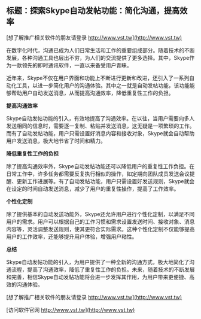 ## **标题：探索Skype自动发帖功能：简化沟通，提高效率**

[想了解推广相关软件的朋友请登录 http://www.vst.tw](http://www.vst.tw)

在数字化时代，沟通已成为人们日常生活和工作的重要组成部分。随着技术的不断发展，各种沟通工具也层出不穷，为人们的交流提供了更多选择。其中，Skype作为一款领先的即时通讯软件，一直以来备受用户青睐。

近年来，Skype不仅在用户界面和功能上不断进行更新和改进，还引入了一系列自动化工具，以进一步简化用户的沟通体验。其中之一就是自动发帖功能，该功能能够帮助用户自动发送消息，从而提高沟通效率，降低重复性工作的负担。

**提高沟通效率**

Skype自动发帖功能的引入，有效地提高了沟通效率。在以往，当用户需要向多人发送相同的信息时，需要逐一复制、粘贴并发送消息，这无疑是一项繁琐的工作。而有了自动发帖功能，用户只需设置好消息内容和接收对象，Skype就会自动帮助用户发送消息，极大地节省了时间和精力。

**降低重复性工作的负担**

除了提高沟通效率外，Skype自动发帖功能还可以降低用户的重复性工作负担。在日常工作中，许多任务都需要反复执行相似的操作，如定期向团队成员发送会议提醒、更新工作进展等。有了自动发帖功能，用户只需设置好发送规则，Skype就会在设定的时间自动发送消息，减少了用户的重复性操作，提高了工作效率。

**个性化定制**

除了提供基本的自动发送功能外，Skype还允许用户进行个性化定制，以满足不同用户的需求。用户可以根据自己的工作习惯和需求设置发送时间、接收对象、消息内容等，灵活调整发送规则，使其更符合实际需求。这种个性化定制不仅能够提高用户的工作效率，还能够提升用户体验，增强用户粘性。

**总结**

Skype自动发帖功能的引入，为用户提供了一种全新的沟通方式，极大地简化了沟通流程，提高了沟通效率，降低了重复性工作的负担。未来，随着技术的不断发展和完善，相信Skype自动发帖功能将会进一步发挥其作用，为用户带来更便捷、高效的沟通体验。

[想了解推广相关软件的朋友请登录 http://www.vst.tw](http://www.vst.tw)


[访问软件官网 http://www.vst.tw](http://www.vst.tw)
